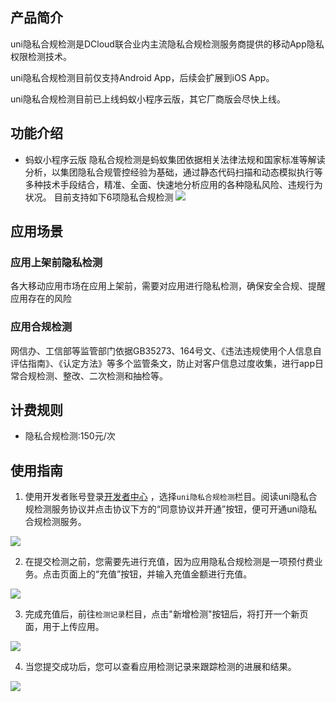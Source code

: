 ## 产品简介

uni隐私合规检测是DCloud联合业内主流隐私合规检测服务商提供的移动App隐私权限检测技术。

uni隐私合规检测目前仅支持Android App，后续会扩展到iOS App。

uni隐私合规检测目前已上线蚂蚁⼩程序云版，其它厂商版会尽快上线。

## 功能介绍
- 蚂蚁⼩程序云版
隐私合规检测是蚂蚁集团依据相关法律法规和国家标准等解读分析，以集团隐私合规管控经验为基础，通过静态代码扫描和动态模拟执行等多种技术手段结合，精准、全面、快速地分析应用的各种隐私风险、违规行为状况。
目前支持如下6项隐私合规检测
![](https://qiniu-web-assets.dcloud.net.cn/unidoc/zh/app-detect/20230915006.png)

## 应用场景

### 应用上架前隐私检测

各大移动应用市场在应用上架前，需要对应用进行隐私检测，确保安全合规、提醒应用存在的风险

### 应用合规检测
网信办、工信部等监管部门依据GB35273、164号文、《违法违规使用个人信息自评估指南》、《认定方法》等多个监管条文，防止对客户信息过度收集，进行app日常合规检测、整改、二次检测和抽检等。


## 计费规则
- 隐私合规检测:150元/次

## 使用指南

1. 使用开发者账号登录[开发者中心](https://dev.dcloud.net.cn/) ，选择`uni隐私合规检测`栏目。阅读uni隐私合规检测服务协议并点击协议下方的“同意协议并开通”按钮，便可开通uni隐私合规检测服务。

![](https://qiniu-web-assets.dcloud.net.cn/unidoc/zh/app-detect/20230919006.png)

2. 在提交检测之前，您需要先进行充值，因为应用隐私合规检测是一项预付费业务。点击页面上的“充值”按钮，并输入充值金额进行充值。

![](https://qiniu-web-assets.dcloud.net.cn/unidoc/zh/app-detect/20230919007.png)

3. 完成充值后，前往`检测记录`栏目，点击"新增检测"按钮后，将打开一个新页面，用于上传应用。

![](https://qiniu-web-assets.dcloud.net.cn/unidoc/zh/app-detect/20230919008.png)




4. 当您提交成功后，您可以查看应用检测记录来跟踪检测的进展和结果。

![](https://qiniu-web-assets.dcloud.net.cn/unidoc/zh/app-detect/20230919009.png)
